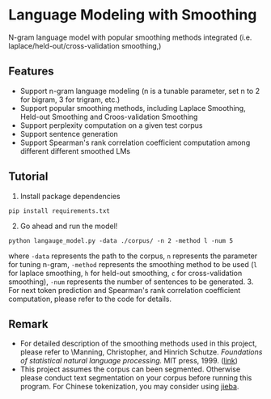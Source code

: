 # Language Modeling with Smoothing
N-gram language model with popular smoothing methods integrated (i.e. laplace/held-out/cross-validation smoothing,)

## Features
- Support n-gram language modeling (n is a tunable parameter, set n to 2 for bigram, 3 for trigram, etc.)
- Support popular smoothing methods, including Laplace Smoothing, Held-out Smoothing and Croos-validation Smoothing
- Support perplexity computation on a given test corpus 
- Support sentence generation
- Support Spearman's rank correlation coefficient computation among different different smoothed LMs


## Tutorial
1. Install package dependencies
```
pip install requirements.txt
```
2. Go ahead and run the model!
```
python langauge_model.py -data ./corpus/ -n 2 -method l -num 5
```
where `-data` represents the path to the corpus, `n` represents the parameter for tuning n-gram, `-method` represents the smoothing method to be used (`l` for laplace smoothing, `h` for held-out smoothing, `c` for cross-validation smoothing), `-num` represents the number of sentences to be generated.
3. For next token prediction and Spearman's rank correlation coefficient computation, please refer to the code for details.

## Remark
- For detailed description of the smoothing methods used in this project, please refer to 
\\Manning, Christopher, and Hinrich Schutze. *Foundations of statistical natural language processing.* MIT press, 1999. ([link](https://www.cs.vassar.edu/~cs366/docs/Manning_Schuetze_StatisticalNLP.pdf))
- This project assumes the corpus can been segmented. Otherwise please conduct text segmentation on your corpus before running this program. For Chinese tokenization, you may consider using [jieba](https://github.com/fxsjy/jieba).
